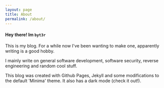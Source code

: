 ```yaml
---
layout: page
title: About
permalink: /about/
---
```


#### Hey there! Im ``byt3r``
This is my blog.
For a while now I've been wanting to make one, apparently writing is a good hobby.

I mainly write on general software development, software security, reverse engineering and random cool stuff.

This blog was created with Github Pages, Jekyll and some modifications to the default 'Minima' theme. It also has a dark mode (check it out!).
